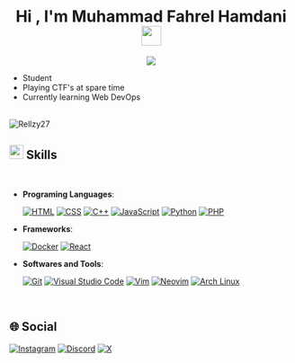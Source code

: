 
<h1 align="center"><b>Hi , I'm Muhammad Fahrel Hamdani </b><img src="https://media.giphy.com/media/hvRJCLFzcasrR4ia7z/giphy.gif" width="35"></h1>
<!--  -->
<p align="center">
  <a href="https://github.com/DenverCoder1/readme-typing-svg"><img src="https://readme-typing-svg.herokuapp.com?font=Time+New+Roman&color=cyan&size=25&center=true&vCenter=true&width=600&height=100&lines=Hi;++;Front-End+Developer;CTF+Newbie;Active+Learner/Researcher;"></a>
</p>

- Student
- Playing CTF's at spare time
- Currently learning Web DevOps

<br>
<img src="https://komarev.com/ghpvc/?username=Rellzy27&label=Profile%20views&color=0e75b6&style=flat" alt="Rellzy27" />

## <img src="https://media2.giphy.com/media/QssGEmpkyEOhBCb7e1/giphy.gif?cid=ecf05e47a0n3gi1bfqntqmob8g9aid1oyj2wr3ds3mg700bl&rid=giphy.gif" width ="25"><b> Skills</b>
<br>

<p align="center">

- **Programing Languages**:

    [![HTML](https://img.shields.io/badge/HTML-%23E34F26.svg?logo=html5&logoColor=white)](#)
    [![CSS](https://img.shields.io/badge/CSS-1572B6?logo=css3&logoColor=fff)](#)
    [![C++](https://img.shields.io/badge/C++-%2300599C.svg?logo=c%2B%2B&logoColor=white)](#)
    [![JavaScript](https://img.shields.io/badge/JavaScript-F7DF1E?logo=javascript&logoColor=000)](#)
    [![Python](https://img.shields.io/badge/Python-3776AB?logo=python&logoColor=fff)](#)
    [![PHP](https://img.shields.io/badge/php-%23777BB4.svg?&logo=php&logoColor=white)](#)
    

- **Frameworks**:

    [![Docker](https://img.shields.io/badge/Docker-2496ED?logo=docker&logoColor=fff)](#)
    [![React](https://img.shields.io/badge/React-%2320232a.svg?logo=react&logoColor=%2361DAFB)](#)


- **Softwares and Tools**:

    [![Git](https://img.shields.io/badge/Git-F05032?logo=git&logoColor=fff)](#)
    [![Visual Studio Code](https://custom-icon-badges.demolab.com/badge/Visual%20Studio%20Code-0078d7.svg?logo=vsc&logoColor=white)](#)
    [![Vim](https://img.shields.io/badge/Vim-%2311AB00.svg?logo=vim&logoColor=white)](#)
    [![Neovim](https://img.shields.io/badge/Neovim-57A143?logo=neovim&logoColor=fff)](#)
    [![Arch Linux](https://img.shields.io/badge/Arch%20Linux-1793D1?logo=arch-linux&logoColor=fff)](#)

<br>

## <b> 🌐 Social</b>
[![Instagram](https://img.shields.io/badge/Instagram-%23E4405F.svg?logo=Instagram&logoColor=white)](https://www.instagram.com/me_relz/)
[![Discord](https://img.shields.io/badge/Discord-%235865F2.svg?&logo=discord&logoColor=white)](https://discord.com/users/740171867414855730)
[![X](https://img.shields.io/badge/X-black.svg?logo=X&logoColor=white)](https://x.com/YumeRelzy) 

<br>
